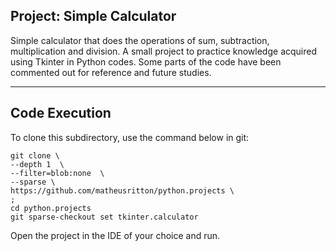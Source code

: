 ## Project: Simple Calculator

Simple calculator that does the operations of sum, subtraction, multiplication and division. A small project to practice knowledge acquired using Tkinter in
Python codes. Some parts of the code have been commented out for reference and future studies.

---

## Code Execution

To clone this subdirectory, use the command below in git:
  
    git clone \
    --depth 1  \
    --filter=blob:none  \
    --sparse \
    https://github.com/matheusritton/python.projects \
    ;
    cd python.projects
    git sparse-checkout set tkinter.calculator

Open the project in the IDE of your choice and run.
